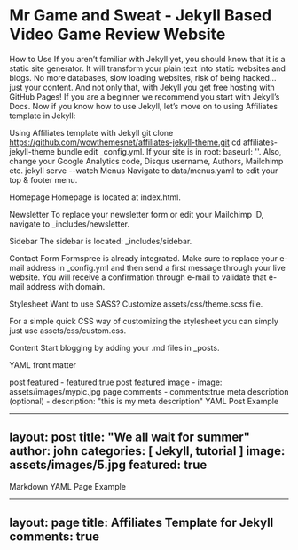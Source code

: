 # Mr Game and Sweat - Jekyll Based Video Game Review Website

How to Use
If you aren’t familiar with Jekyll yet, you should know that it is a static site generator. It will transform your plain text into static websites and blogs. No more databases, slow loading websites, risk of being hacked…just your content. And not only that, with Jekyll you get free hosting with GitHub Pages! If you are a beginner we recommend you start with Jekyll’s Docs. Now if you know how to use Jekyll, let’s move on to using Affiliates template in Jekyll:

Using Affiliates template with Jekyll
git clone <https://github.com/wowthemesnet/affiliates-jekyll-theme.git>
cd affiliates-jekyll-theme
bundle
edit _config.yml. If your site is in root: baseurl: ''. Also, change your Google Analytics code, Disqus username, Authors, Mailchimp etc.
jekyll serve --watch
Menus
Navigate to data/menus.yaml to edit your top & footer menu.

Homepage
Homepage is located at index.html.

Newsletter
To replace your newsletter form or edit your Mailchimp ID, navigate to _includes/newsletter.

Sidebar
The sidebar is located: _includes/sidebar.

Contact Form
Formspree is already integrated. Make sure to replace your e-mail address in _config.yml and then send a first message through your live website. You will receive a confirmation through e-mail to validate that e-mail address with domain.

Stylesheet
Want to use SASS? Customize assets/css/theme.scss file.

For a simple quick CSS way of customizing the stylesheet you can simply just use assets/css/custom.css.

Content
Start blogging by adding your .md files in _posts.

YAML front matter

post featured - featured:true
post featured image - image: assets/images/mypic.jpg
page comments - comments:true
meta description (optional) - description: "this is my meta description"
YAML Post Example

---

layout: post
title:  "We all wait for summer"
author: john
categories: [ Jekyll, tutorial ]
image: assets/images/5.jpg
featured: true
---

Markdown
YAML Page Example

---

layout: page
title: Affiliates Template for Jekyll
comments: true
---
